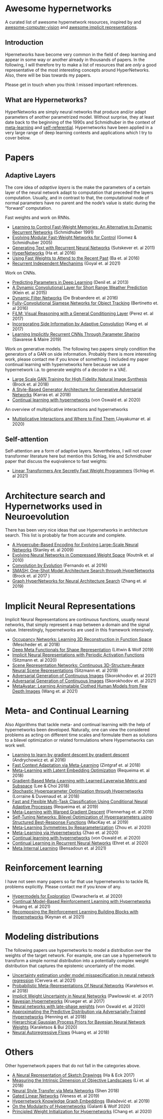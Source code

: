 # Awesome hypernetworks

A curated list of awesome hypernetwork resources, inspired by and [awesome-computer-vision](https://github.com/jbhuang0604/awesome-computer-vision) and [awesome implicit representations](https://github.com/vsitzmann/awesome-implicit-representations).

## Introduction
Hpernetworks have become very common in the field of deep learning and appear in some
way or another already in thousands of papers. In the following, I will therefore try to make a list of resources that are *only* a good representative of the most interesting concepts around
HyperNetworks. Also, there will be bias towards my papers. 

Please get in touch when you think I missed important references.

## What are Hypernetworks?

HyperNetworks are simply neural networks that produce and/or adapt parameters of another parametrized model.
Without surprise, they at least date back to the beginning of the 1990s and Schmidhuber in the
context of [meta-learning](https://people.idsia.ch/~juergen/metalearning.html#FASTMETA1) and
[self-referential](https://people.idsia.ch/~juergen/metalearner.html).
Hypernetworks have been applied in a very large range of deep learning contexts and applications
which I try to cover below.

# Papers
## Adaptive Layers
The core idea of *adaptive layers* is the make the parameters of a certain layer of the neural
network adapt to computation that preceded the layers computation. Usually, and in contrast to that, the computational node of normal parameters have no parent and the node’s value is static during the
“forward” computation. 


Fast weights and work on RNNs.

- [Learning to Control Fast-Weight Memories: An Alternative to Dynamic Recurrent Networks](https://people.idsia.ch/~juergen/FKI-147-91ocr.pdf)  (Schmidhuber 1991)
- [Evolving Modular Fast-Weight Networks for Control](https://www.researchgate.net/publication/225137557_Evolving_Modular_Fast-Weight_Networks_for_Control) (Gomez & Schmidhuber 2005)
- [Generating Text with Recurrent Neural Networks](https://icml.cc/Conferences/2011/papers/524_icmlpaper.pdf) (Sutskever et. al 2011)
- [HyperNetworks](https://arxiv.org/pdf/1609.09106.pdf) (Ha et. al 2016)
- [Using Fast Weights to Attend to the Recent Past](https://proceedings.neurips.cc/paper/2016/file/9f44e956e3a2b7b5598c625fcc802c36-Paper.pdf) (Ba et. al 2016)
- [Recurrent Independent Mechanims](https://openreview.net/pdf?id=mLcmdlEUxy-) (Goyal et. al 2021)

Work on CNNs. 

- [Predicting Parameters in Deep Learning](https://papers.nips.cc/paper/2013/file/7fec306d1e665bc9c748b5d2b99a6e97-Paper.pdf) (Denil et. al 2013)
- [A Dynamic Convolutional Layer for Short Range Weather Prediction](https://openaccess.thecvf.com/content_cvpr_2015/papers/Klein_A_Dynamic_Convolutional_2015_CVPR_paper.pdf) (Klein et. al 2015)
- [Dynamic Filter Networks](https://arxiv.org/abs/1605.09673) (De Brabandere et. al 2016)
- [Fully-Convolutional Siamese Networks for Object Tracking](https://arxiv.org/abs/1606.09549) (Bertinetto et. al 2016)
- [FiLM: Visual Reasoning with a General Conditioning Layer](https://arxiv.org/abs/1709.07871) (Perez et. al 2017)
- [Incorporating Side Information by Adaptive Convolution](https://proceedings.neurips.cc/paper/2017/file/e7e23670481ac78b3c4122a99ba60573-Paper.pdf) (Kang et. al 2017)
- [Learning Implicitly Recurrent CNNs Through Parameter Sharing](https://arxiv.org/abs/1902.09701) (Savarese & Maire 2019)

Work on generative models. The following two papers simply condition the generators of a GAN on side information. 
Probably there is more interesting work, please contact me if you know of something. 
I included my paper continual learning with hypernetworks here because we use a hypernetwork i.a. to generate weights of a decoder in a VAE. 

- [Large Scale GAN Training for High Fidelity Natural Image Synthesis](https://arxiv.org/abs/1809.11096) (Brock et. al 2018)
- [A Style-Based Generator Architecture for Generative Adversarial Networks](https://arxiv.org/abs/1812.04948) (Karras et. al 2018)
- [Continual learning with hypernetworks](https://arxiv.org/abs/1906.00695) (von Oswald et. al 2020)

An overview of multiplicative interactions and hypernetworks
 
- [Multiplicative Interactions and Where to Find Them ](https://openreview.net/forum?id=rylnK6VtDH) (Jayakumar et. al 2020)


## Self-attention
Self-attention are a form of adaptive layers. Nevertheless, I will not cover transformer literature
here but mention this Schlag, Irie and Schmidhuber paper that discuss the euqivalence to fast weights:

- [Linear Transformers Are Secretly Fast Weight Programmers](https://arxiv.org/abs/2102.11174) (Schlag et. al 2021)

# Architecture search and Hypernetworks used in Neuroevolution
There has been very nice ideas that use Hypernetworks in architecture search. This list is probably far from accurate and complete. 
- [A Hypercube-Based Encoding for Evolving Large-Scale Neural Networks](https://ieeexplore.ieee.org/document/6792316) (Stanley et. al 2009)
- [Evolving Neural Networks in Compressed Weight Space](https://people.idsia.ch/~juergen/gecco2010koutnik.pdf) (Koutník et. al 2010)
- [Convolution by Evolution](https://arxiv.org/abs/1606.02580) (Fernando et. al 2016)
- [SMASH: One-Shot Model Architecture Search through HyperNetworks](https://arxiv.org/abs/1708.05344) (Brock et. al 2017 )
- [Graph HyperNetworks for Neural Architecture Search](https://arxiv.org/abs/1810.05749) (Zhang et. al 2019)

# Implicit Neural Representations
Implicit Neural Representations are continuous functions, usually neural networks, that simply
represent a map between a domain and the signal value. Interestingly, hypernetworks are used in this framework intensively. 

- [Occupancy Networks: Learning 3D Reconstruction in Function Space](https://arxiv.org/abs/1812.03828) (Mescheder et. al 2018)
- [Deep Meta Functionals for Shape Representation](https://arxiv.org/abs/1908.06277) (Littwin & Wolf 2019)
- [Implicit Neural Representations with Periodic Activation Functions](https://arxiv.org/abs/2006.09661) (Sitzmann et. al 2020)
- [Scene Representation Networks: Continuous 3D-Structure-Aware Neural Scene Representations](https://arxiv.org/abs/1906.01618) (Sitzmann et. al 2019)
- [Adversarial Generation of Continuous Images](https://openaccess.thecvf.com/content/CVPR2021/papers/Skorokhodov_Adversarial_Generation_of_Continuous_Images_CVPR_2021_paper.pdf) (Skorokhodov et. al 2021)
- [Adversarial Generation of Continuous Images](https://openaccess.thecvf.com/content/CVPR2021/papers/Skorokhodov_Adversarial_Generation_of_Continuous_Images_CVPR_2021_paper.pdf) (Skorokhodov et. al 2021)
- [MetaAvatar: Learning Animatable Clothed Human Models from Few Depth Images](https://neuralbodies.github.io/metavatar/) (Wang et. al 2021)


# Meta- and Continual Learning
Also Algorithms that tackle meta- and continual learning with the help of hypernetworks been developed. Naturally, one can view the considered problems as acting on different time
scales and formulate them as solutions to a bilevel optimization or related formulations where
Hypernetworks can work well.

- [Learning to learn by gradient descent by gradient descent](https://arxiv.org/abs/1606.04474) (Andrychowicz et. al 2016)
- [Fast Context Adaptation via Meta-Learning](https://arxiv.org/abs/1810.03642) (Zintgraf et. al 2018)
- [Meta-Learning with Latent Embedding Optimization](https://arxiv.org/abs/1807.05960) (Requeima et. al 2018)
- [Gradient-Based Meta-Learning with Learned Layerwise Metric and Subspace](https://arxiv.org/abs/1801.05558) (Lee & Choi 2018)
- [Stochastic Hyperparameter Optimization through Hypernetworks](https://arxiv.org/abs/1802.09419) (Lorraine & Duvenaud et. al 2018)
- [Fast and Flexible Multi-Task Classification Using Conditional Neural Adaptive Processes](https://arxiv.org/abs/1906.07697) (Requeima et. al 2019)
- [Meta-Learning with Warped Gradient Descent](https://arxiv.org/abs/1909.00025) (Flennerhag et. al 2019)
- [Self-Tuning Networks: Bilevel Optimization of Hyperparameters using Structured Best-Response Functions](https://arxiv.org/abs/1903.03088) (MacKay et. al 2019)
- [Meta-Learning Symmetries by Reparameterization](https://arxiv.org/abs/2007.02933) (Zhou et. al 2020)
- [Meta-Learning via Hypernetworks](https://meta-learn.github.io/2020/papers/38_paper.pdf) (Zhao et. al 2020)
- [Continual learning with hypernetworks](https://arxiv.org/abs/1906.00695) (von Oswald et. al 2020)
- [Continual Learning in Recurrent Neural Networks](https://arxiv.org/abs/2006.12109) (Ehret et. al 2020)
- [Meta Internal Learning](https://papers.nips.cc/paper/2021/file/ac796a52db3f16bbdb6557d3d89d1c5a-Paper.pdf) (Bensadoun et. al 2021)

# Reinforcement learning
I have not seen many papers so far that use hypernetworks to tackle RL problems explicitly. Please contact me if you know of any.

- [Hypermodels for Exploration](https://arxiv.org/abs/2006.07464) (Dwaracherla et. al 2020)
- [Continual Model-Based Reinforcement Learning with Hypernetworks](https://ieeexplore.ieee.org/document/9560793) (Huang et. al 2021)
- [Recomposing the Reinforcement Learning Building Blocks with Hypernetworks](https://arxiv.org/pdf/2106.06842.pdf) (Keynan et. al 2021)


# Modeling distributions
The following papers use hypernetworks to model a distribution over the weights of the target
network. For example, one can use a hypernetwork to transform a simple normal distribution into a
potentially complex weight distribution that captures the epistemic uncertainty of the model.

- [Uncertainty estimation under model misspecification in neural network regression](https://arxiv.org/abs/2111.11763) (Cervera et. al 2021)
- [Probabilistic Meta-Representations Of Neural Networks](https://arxiv.org/abs/1810.00555) (Karaletsos et. al 2018)
- [Implicit Weight Uncertainty in Neural Networks](https://arxiv.org/abs/1711.01297) (Pawlowski et. al 2017)
- [Bayesian Hypernetworks](https://arxiv.org/abs/1710.04759) (Krueger et. al 2017)
- [Neural networks with late-phase weights](https://arxiv.org/abs/2007.12927) (von Oswald et. al 2020)
- [Approximating the Predictive Distribution via Adversarially-Trained Hypernetworks](https://www.zora.uzh.ch/id/eprint/168578/) (Henning et. al 2018)
- [Hierarchical Gaussian Process Priors for Bayesian Neural Network Weights](https://arxiv.org/abs/2002.04033) (Karaletsos & Bui 2020)
- [Neural Autoregressive Flows](http://proceedings.mlr.press/v80/huang18d/huang18d.pdf) (Huang et. al 2018)
# Others
Other hypernetwork papers that do not fall in the categories above. 
- [A Neural Representation of Sketch Drawings](https://arxiv.org/pdf/1704.03477.pdf) (Ha & Eck 2017)
- [Measuring the Intrinsic Dimension of Objective Landscapes](https://arxiv.org/abs/1804.08838) (Li et. al 2018)
- [Neural Style Transfer via Meta Networks](https://openaccess.thecvf.com/content_cvpr_2018/html/Shen_Neural_Style_Transfer_CVPR_2018_paper.html) (Shen 2018)
- [Gated Linear Networks](https://arxiv.org/abs/1910.01526) (Veness et. al 2019)
- [Hypernetwork Knowledge Graph Embeddings](https://link.springer.com/chapter/10.1007/978-3-030-30493-5_52) (Balažević et. al 2019)
- [On the Modularity of Hypernetworks](https://arxiv.org/abs/2002.10006) (Galanti & Wolf 2020)
- [Principled Weight Initialization for Hypernetworks](https://openreview.net/forum?id=H1lma24tPB) (Chang et. al 2020)

